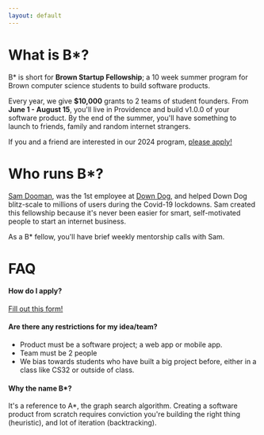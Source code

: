 ```yaml
---
layout: default
---
```


# What is B*?

B* is short for **Brown Startup Fellowship**; a 10 week summer program for Brown computer science students to build software products.

Every year, we give **$10,000** grants to 2 teams of student founders.  From **June 1 - August 15**, you'll live in Providence and build v1.0.0 of your software product.  By the end of the summer, you'll have something to launch to friends, family and random internet strangers.

If you and a friend are interested in our 2024 program, [please apply!](https://forms.gle/CPwBHFqYcksibz658)

# Who runs B*?

[Sam Dooman](https://www.linkedin.com/in/sam-dooman-7463a2105/), was the 1st employee at [Down Dog](https://www.downdogapp.com), and helped Down Dog blitz-scale to millions of users during the Covid-19 lockdowns.  Sam created this fellowship because it's never been easier for smart, self-motivated people to start an internet business.

As a B* fellow, you'll have brief weekly mentorship calls with Sam.

# FAQ

#### How do I apply?

[Fill out this form!](https://forms.gle/CPwBHFqYcksibz658)

#### Are there any restrictions for my idea/team?
 - Product must be a software project; a web app or mobile app.
 - Team must be 2 people
 - We bias towards students who have built a big project before, either in a class like CS32 or outside of class.

#### Why the name B*?

It's a reference to A*, the graph search algorithm.  Creating a software product from scratch requires conviction you're building the right thing (heuristic), and lot of iteration (backtracking).

